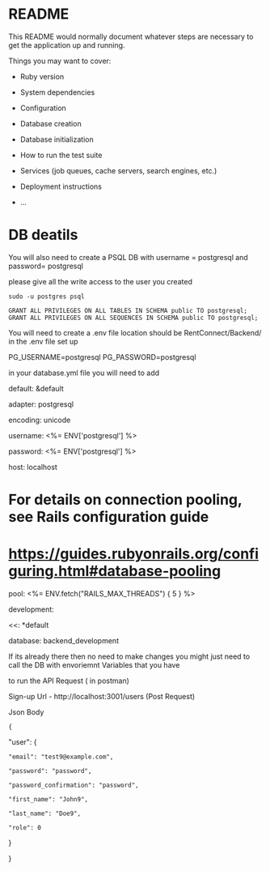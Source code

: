 # README

This README would normally document whatever steps are necessary to get the
application up and running.

Things you may want to cover:

* Ruby version

* System dependencies

* Configuration

* Database creation

* Database initialization

* How to run the test suite

* Services (job queues, cache servers, search engines, etc.)

* Deployment instructions

* ...


# DB deatils 
You will also need to create a PSQL DB with username = postgresql
and password= postgresql 

please give all the write access to the user you created 

    sudo -u postgres psql

    GRANT ALL PRIVILEGES ON ALL TABLES IN SCHEMA public TO postgresql;
    GRANT ALL PRIVILEGES ON ALL SEQUENCES IN SCHEMA public TO postgresql;



You will need to create a .env file 
location should be RentConnect/Backend/
in the .env file set up 

PG_USERNAME=postgresql
PG_PASSWORD=postgresql

in your database.yml file you will need to add 

default: &default

  adapter: postgresql

  encoding: unicode

  username: <%= ENV['postgresql'] %>

  password: <%= ENV['postgresql'] %>

  host: localhost

  # For details on connection pooling, see Rails configuration guide

  # https://guides.rubyonrails.org/configuring.html#database-pooling

  pool: <%= ENV.fetch("RAILS_MAX_THREADS") { 5 } %>



development:

  <<: *default

  database: backend_development

If its already there then no need to make changes you might just need to call the DB with envoriemnt Variables that you have 

to run the API Request ( in postman)

Sign-up Url - http://localhost:3001/users (Post Request)

Json Body 

    {

  "user": {

    "email": "test9@example.com",

    "password": "password",

    "password_confirmation": "password",

    "first_name": "John9",

    "last_name": "Doe9",

    "role": 0

  }

}